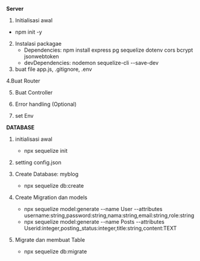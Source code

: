 **Server**

1. Initialisasi awal

- npm init -y

2. Instalasi packagae
   - Dependencies: npm install express pg sequelize dotenv cors bcrypt jsonwebtoken
   - devDependencies: nodemon sequelize-cli --save-dev
3. buat file app.js, .gitignore, .env

4.Buat Router

5. Buat Controller

6. Error handling (Optional)

7. set Env

**DATABASE**

1. initialisasi awal

   - npx sequelize init

2. setting config.json

3. Create Database: myblog

   - npx sequelize db:create

4. Create Migration dan models

   - npx sequelize model:generate --name User --attributes username:string,password:string,nama:string,email:string,role:string
   - npx sequelize model:generate --name Posts --attributes Userid:integer,posting_status:integer,title:string,content:TEXT

5. Migrate dan membuat Table
   - npx sequelize db:migrate
